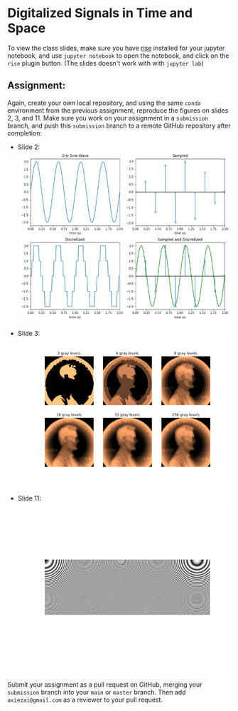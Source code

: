 # Digitalized Signals in Time and Space
To view the class slides, make sure you have [rise](https://github.com/damianavila/RISE) installed for your jupyter notebook, and use `jupyter notebook` to open the notebook, and click on the `rise` plugin button. (The slides doesn't work with with `jupyter lab`)

## Assignment:
Again, create your own local repository, and using the same `conda` environment from the previous assignment, reproduce the figures on slides 2, 3, and 11. Make sure you work on your assignment in a `submission` branch, and push this `submission` branch to a remote GitHub repository after completion:

- Slide 2:
 ![signal](./imgs/signal.png)

- Slide 3:
 ![penny](./imgs/penny.png)

- Slide 11:
 ![artifact](./imgs/aliasing.png)

Submit your assignment as a pull request on GitHub, merging your `submission` branch into your `main` or `master` branch. Then add `axiezai@gmail.com` as a reviewer to your pull request. 
